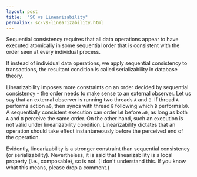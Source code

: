 ```yaml
---
layout: post
title:  "SC vs Linearizability"
permalink: sc-vs-linearizability.html
---
```


Sequential consistency requires that all data operations appear to
have executed atomically in some sequential order that is consistent
with the order seen at every individual process.

If instead of individual data operations, we apply sequential
consistency to transactions, the resultant condition is called
serializability in database theory.

Linearizability imposes more constraints on an order decided by
sequential consistency - the order needs to make sense to an external
observer. Let us say that an external observer is running two threads
`A` and `B`. If thread `A` performs action `a0`, then syncs with
thread `B` following which `B` performs `b0`. A sequentially
consistent execution can order `b0` before `a0`, as long as both `A`
and `B` perceive the same order. On the other hand, such an execution
is not valid under linearizability condition. Linearizability dictates
that an operation should take effect instantaneously before the
perceived end of the operation.

Evidently, linearizability is a stronger constraint than sequential
consistency (or serializability). Nevertheless, it is said that
linearizability is a local property (i.e., composable), sc is not.  (I
don't understand this. If you know what this means, please drop a
comment.)
